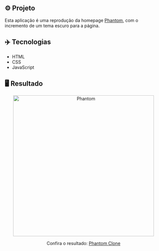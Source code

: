 ## ⚙️ Projeto

Esta aplicação é uma reprodução da homepage <a href="https://html5up.net/uploads/demos/phantom/">Phantom</a>, com o incremento de um tema escuro para a página.

## ✈️ Tecnologias

- HTML
- CSS
- JavaScript

## 🖥️ Resultado

<div align="center">
  <img alt="Phantom" src="https://i.imgur.com/78ehVq7.png" width="450px"> 
  <p>Confira o resultado: <a href="https://phantom-homepage-clone-ruuuff.netlify.app">Phantom Clone</a></p>
</div>
